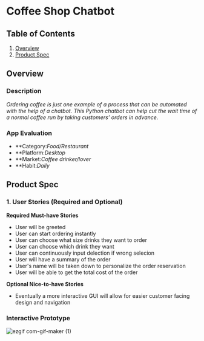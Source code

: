 # Coffee Shop Chatbot

## Table of Contents
1. [Overview](#Overview)
1. [Product Spec](#Product-Spec)


## Overview
### Description
*Ordering coffee is just one example of a process that can be automated with the help of a chatbot. This Python chatbot can help cut the wait time of a normal coffee run by taking customers’ orders in advance.*

### App Evaluation
- **Category:*Food/Restaurant*
- **Platform:*Desktop*
- **Market:*Coffee drinker/lover*
- **Habit:*Daily*

## Product Spec

### 1. User Stories (Required and Optional)

**Required Must-have Stories**
* User will be greeted
* User can start ordering instantly
* User can choose what size drinks they want to order
* User can choose which drink they want
* User can continuously input delection if wrong selecion
* User will have a summary of the order
* User's name will be taken down to personalize the order reservation
* User will be able to get the total cost of the order 

**Optional Nice-to-have Stories**

* Eventually a more interactive GUI will allow for easier customer facing design and navigation

### Interactive Prototype
![ezgif com-gif-maker (1)](https://user-images.githubusercontent.com/76190200/175833365-6d3b4d79-9b78-48a3-83d7-147bd322d6a2.gif)

